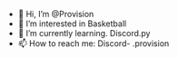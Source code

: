 - 👋 Hi, I’m @Provision
- 👀 I’m interested in Basketball
- 🌱 I’m currently learning. Discord.py
- 📫 How to reach me: Discord- .provision
  

<!---
PottedOnMc/PottedOnMc is a ✨ special ✨ repository because its `README.md` (this file) appears on your GitHub profile.
You can click the Preview link to take a look at your changes.
--->
